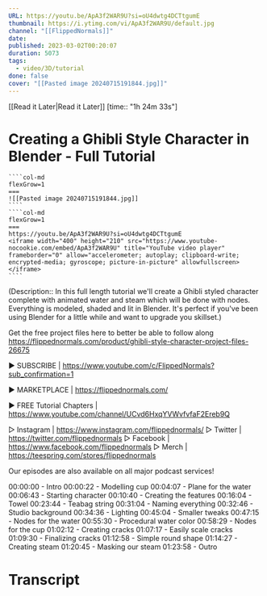 ```yaml
---
URL: https://youtu.be/ApA3f2WAR9U?si=oU4dwtg4DCTtgumE
thumbnail: https://i.ytimg.com/vi/ApA3f2WAR9U/default.jpg
channel: "[[FlippedNormals]]"
date: 
published: 2023-03-02T00:20:07
duration: 5073
tags:
  - video/3D/tutorial
done: false
cover: "[[Pasted image 20240715191844.jpg]]"
---
```

[[Read it Later|Read it Later]] [time:: "1h 24m 33s"]
# Creating a Ghibli Style Character in Blender - Full Tutorial
`````col
````col-md
flexGrow=1
===
![[Pasted image 20240715191844.jpg]]
````
````col-md
flexGrow=1
===
https://youtu.be/ApA3f2WAR9U?si=oU4dwtg4DCTtgumE
<iframe width="400" height="210" src="https://www.youtube-nocookie.com/embed/ApA3f2WAR9U" title="YouTube video player" frameborder="0" allow="accelerometer; autoplay; clipboard-write; encrypted-media; gyroscope; picture-in-picture" allowfullscreen></iframe>
````
`````
(Description:: In this full length tutorial we'll create a Ghibli styled character complete with animated water and steam which will be done with nodes. Everything is modeled, shaded and lit in Blender. It's perfect if you've been using Blender for a little while and want to upgrade you skillset.)

Get the free project files here to better be able to follow along
https://flippednormals.com/product/ghibli-style-character-project-files-26675

▶ SUBSCRIBE | https://www.youtube.com/c/FlippedNormals?sub_confirmation=1

▶ MARKETPLACE | https://flippednormals.com/

▶ FREE Tutorial Chapters | https://www.youtube.com/channel/UCvd6HxqYVWvfvfaF2Ereb9Q

▷ Instagram | https://www.instagram.com/flippednormals/
▷ Twitter | https://twitter.com/flippednormals
▷ Facebook | https://www.facebook.com/flippednormals
▷ Merch | https://teespring.com/stores/flippednormals

Our episodes are also available on all major podcast services!

00:00:00 - Intro
00:00:22 - Modelling cup
00:04:07 - Plane for the water
00:06:43 - Starting character
00:10:40 - Creating the features
00:16:04 - Towel
00:23:44 - Teabag string
00:31:04 - Naming everything
00:32:46 - Studio background
00:34:36 - Lighting
00:45:04 - Smaller tweaks
00:47:15 - Nodes for the water
00:55:30 - Procedural water color
00:58:29 - Nodes for the cup
01:02:12 - Creating cracks
01:07:17 - Easily scale cracks
01:09:30 - Finalizing cracks
01:12:58 - Simple round shape
01:14:27 - Creating steam
01:20:45 - Masking our steam
01:23:58 - Outro
# Transcript